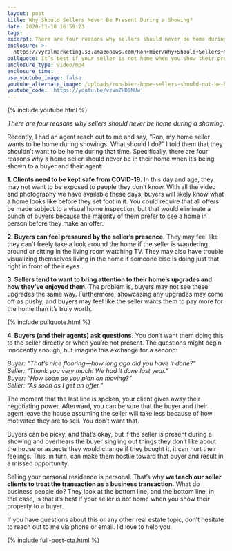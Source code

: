 ```yaml
---
layout: post
title: Why Should Sellers Never Be Present During a Showing?
date: 2020-11-18 16:59:23
tags:
excerpt: There are four reasons why sellers should never be home during a showing.
enclosure: >-
  https://vyralmarketing.s3.amazonaws.com/Ron+Hier/Why+Should+Sellers+Never+Be+Present+During+a+Showing_.mp4
pullquote: It’s best if your seller is not home when you show their property to a buyer.
enclosure_type: video/mp4
enclosure_time:
use_youtube_image: false
youtube_alternate_image: /uploads/ron-hier-home-sellers-should-not-be-home-when-selling-yt.jpg
youtube_code: 'https://youtu.be/vzVmZHD9NUw'
---
```


{% include youtube.html %}

<p style="text-align: center;"><em>There are four reasons why sellers should never be home during a showing.</em></p>

Recently, I had an agent reach out to me and say, “Ron, my home seller wants to be home during showings. What should I do?” I told them that they shouldn’t want to be home during that time. Specifically, there are four reasons why a home seller should never be in their home when it’s being shown to a buyer and their agent:

**1\. Clients need to be kept safe from COVID-19.** In this day and age, they may not want to be exposed to people they don’t know. With all the video and photography we have available these days, buyers will likely know what a home looks like before they set foot in it. You could require that all offers be made subject to a visual home inspection, but that would eliminate a bunch of buyers because the majority of them prefer to see a home in person before they make an offer.&nbsp;

**2\. Buyers can feel pressured by the seller’s presence.** They may feel like they can’t freely take a look around the home if the seller is wandering around or sitting in the living room watching TV. They may also have trouble visualizing themselves living in the home if someone else is doing just that right in front of their eyes.&nbsp;

**3\. Sellers tend to want to bring attention to their home’s upgrades and how they’ve enjoyed them.** The problem is, buyers may not see these upgrades the same way. Furthermore, showcasing any upgrades may come off as pushy, and buyers may feel like the seller wants them to pay more for the home than it’s truly worth.&nbsp;

{% include pullquote.html %}

**4\. Buyers (and their agents) ask questions.** You don’t want them doing this to the seller directly or when you’re not present. The questions might begin innocently enough, but imagine this exchange for a second:

*Buyer: “That’s nice flooring—how long ago did you have it done?”<br>Seller: “Thank you very much\! We had it done last year.”<br>Buyer: “How soon do you plan on moving?”<br>Seller: “As soon as I get an offer.”*

The moment that the last line is spoken, your client gives away their negotiating power. Afterward, you can be sure that the buyer and their agent leave the house assuming the seller will take less because of how motivated they are to sell. You don’t want that.&nbsp;

Buyers can be picky, and that’s okay, but if the seller is present during a showing and overhears the buyer singling out things they don’t like about the house or aspects they would change if they bought it, it can hurt their feelings. This, in turn, can make them hostile toward that buyer and result in a missed opportunity.&nbsp;

Selling your personal residence is personal. That’s why **we teach our seller clients to treat the transaction as a business transaction.** What do business people do? They look at the bottom line, and the bottom line, in this case, is that it’s best if your seller is not home when you show their property to a buyer.&nbsp;

If you have questions about this or any other real estate topic, don’t hesitate to reach out to me via phone or email. I’d love to help you.

{% include full-post-cta.html %}